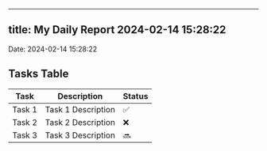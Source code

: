 
---
title: My Daily Report 2024-02-14 15:28:22
---

Date: 2024-02-14 15:28:22

## Tasks Table

| Task | Description | Status |
|------|-------------|--------|
| Task 1 | Task 1 Description | ✅ |
| Task 2 | Task 2 Description | ❌ |
| Task 3 | Task 3 Description | 🔜 |
